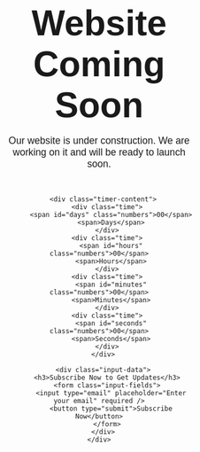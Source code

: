 <!DOCTYPE html>
<html lang="en">
<head>
  <meta charset="UTF-8" />
  <meta http-equiv="X-UA-Compatible" content="IE=edge" />
  <meta name="viewport" content="width=device-width, initial-scale=1.0" />
  <title>Coming Soon Website Using HTML and CSS3</title>
  <style>
    * {
      padding: 0;
      margin: 0;
      box-sizing: border-box;
      font-family: "Poppins", sans-serif;
    }

    header {
      width: 100%;
      height: 100vh;
      position: relative;
    }

    header::before {
      content: "";
      background: url("img/water.jpg") no-repeat center center/cover;
      position: absolute;
      opacity: 0.3;
      top: 0;
      left: 0;
      width: 100%;
      height: 100%;
      z-index: -1;
    }

    .countdown-timer {
      display: flex;
      flex-direction: column;
      justify-content: center;
      align-items: center;
      text-align: center;
      height: 100%;
      padding: 2rem;
    }

    .countdown-timer h2 {
      font-size: 4rem;
      margin-bottom: 1rem;
    }

    .countdown-timer .content p {
      font-size: 1.1rem;
      max-width: 600px;
      margin-bottom: 2rem;
    }

    .timer-content {
      display: flex;
      flex-wrap: wrap;
      justify-content: center;
      padding: 2rem 0;
      gap: 2rem;
    }

    .time {
      display: flex;
      flex-direction: column;
      justify-content: space-evenly;
      align-items: center;
      padding: 2rem;
      background-color: rgba(255, 255, 255, 0.1);
      border-radius: 10px;
    }

    .numbers {
      font-size: 3.5rem;
      font-weight: 800;
      padding: 0.5rem;
    }

    .input-data {
      width: 100%;
      max-width: 500px;
      display: flex;
      flex-direction: column;
      align-items: center;
      margin-top: 2rem;
    }

    .input-data h3 {
      font-size: 1.3rem;
      padding-bottom: 1rem;
    }

    .input-fields {
      display: flex;
      flex-direction: column;
      align-items: center;
      width: 100%;
    }

    .input-fields input {
      width: 80%;
      max-width: 400px;
      border: none;
      padding: 1rem 2rem;
      margin-bottom: 1.5rem;
      font-size: 1rem;
      border-radius: 5px;
    }

    .input-fields button {
      background: #21618c;
      color: #fff;
      border: none;
      padding: 1rem 2rem;
      font-size: 1rem;
      cursor: pointer;
      border-radius: 5px;
      transition: background 0.3s ease;
    }

    .input-fields button:hover {
      background: #1b4f6b;
    }
  </style>
</head>
<body>
  <header>
    <div class="countdown-timer">
      <div class="content">
        <h2>Website Coming Soon</h2>
        <p>
          Our website is under construction. We are working on it and will be ready to launch soon.
        </p>
      </div>

      <div class="timer-content">
        <div class="time">
          <span id="days" class="numbers">00</span>
          <span>Days</span>
        </div>
        <div class="time">
          <span id="hours" class="numbers">00</span>
          <span>Hours</span>
        </div>
        <div class="time">
          <span id="minutes" class="numbers">00</span>
          <span>Minutes</span>
        </div>
        <div class="time">
          <span id="seconds" class="numbers">00</span>
          <span>Seconds</span>
        </div>
      </div>

      <div class="input-data">
        <h3>Subscribe Now to Get Updates</h3>
        <form class="input-fields">
          <input type="email" placeholder="Enter your email" required />
          <button type="submit">Subscribe Now</button>
        </form>
      </div>
    </div>
  </header>
</body>
</html>
